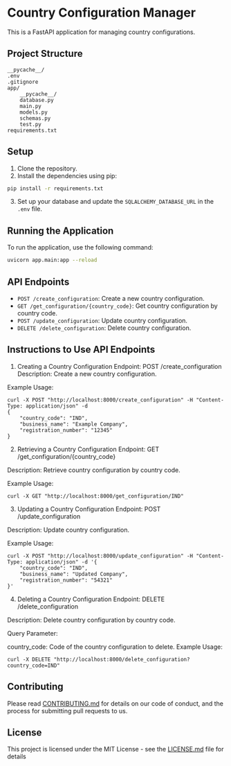 # Country Configuration Manager

This is a FastAPI application for managing country configurations.

## Project Structure

```
__pycache__/
.env
.gitignore
app/
    __pycache__/
    database.py
    main.py
    models.py
    schemas.py
    test.py
requirements.txt
```

## Setup

1. Clone the repository.
2. Install the dependencies using pip:

```sh
pip install -r requirements.txt
```

3. Set up your database and update the `SQLALCHEMY_DATABASE_URL` in the `.env` file.

## Running the Application

To run the application, use the following command:

```sh
uvicorn app.main:app --reload
```

## API Endpoints

- `POST /create_configuration`: Create a new country configuration.
- `GET /get_configuration/{country_code}`: Get country configuration by country code.
- `POST /update_configuration`: Update country configuration.
- `DELETE /delete_configuration`: Delete country configuration.

## Instructions to Use API Endpoints
1. Creating a Country Configuration
Endpoint: POST /create_configuration
Description: Create a new country configuration.

Example Usage:

```
curl -X POST "http://localhost:8000/create_configuration" -H "Content-Type: application/json" -d
{
    "country_code": "IND",
    "business_name": "Example Company",
    "registration_number": "12345"
}
```

2. Retrieving a Country Configuration
Endpoint: GET /get_configuration/{country_code}

Description: Retrieve country configuration by country code.

Example Usage:


```
curl -X GET "http://localhost:8000/get_configuration/IND"
```

3. Updating a Country Configuration
Endpoint: POST /update_configuration

Description: Update country configuration.

Example Usage:


```
curl -X POST "http://localhost:8000/update_configuration" -H "Content-Type: application/json" -d '{
    "country_code": "IND",
    "business_name": "Updated Company",
    "registration_number": "54321"
}'
```


4. Deleting a Country Configuration
Endpoint: DELETE /delete_configuration

Description: Delete country configuration by country code.

Query Parameter:

country_code: Code of the country configuration to delete.
Example Usage:

```
curl -X DELETE "http://localhost:8000/delete_configuration?country_code=IND"
```
## Contributing

Please read [CONTRIBUTING.md](CONTRIBUTING.md) for details on our code of conduct, and the process for submitting pull requests to us.

## License

This project is licensed under the MIT License - see the [LICENSE.md](LICENSE.md) file for details
